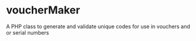 # voucherMaker
A PHP class to generate and validate unique codes for use in vouchers and or serial numbers
